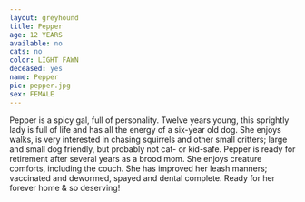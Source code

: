 ```yaml
---
layout: greyhound
title: Pepper
age: 12 YEARS
available: no
cats: no
color: LIGHT FAWN
deceased: yes
name: Pepper
pic: pepper.jpg
sex: FEMALE
---
```


Pepper is a spicy gal, full of personality.  Twelve years young, this sprightly lady is full of life and has all
the energy of a six-year old dog.  She enjoys walks, is very interested in chasing squirrels and other small critters;
large and small dog friendly, but probably not cat- or kid-safe.  Pepper is ready for retirement after several years as
a brood mom.  She enjoys creature comforts, including the couch. She has improved her leash manners; vaccinated and
dewormed, spayed and dental complete.  Ready for her forever home & so deserving!
